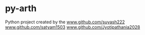 # py-arth
Python project created by the 
www.github.com/suyash222
www.github.com/satyam1503
www.github.com/Jyotipathania2028
